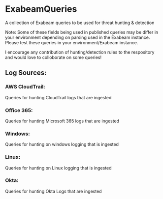 # ExabeamQueries
                                                                                 
                                                                                 
A collection of Exabeam queries to be used for threat hunting & detection

Note: Some of these fields being used in published queries may be differ in your environment depending on parsing used in the Exabeam instance. Please test these queries in your environment/Exabeam instance.

I encourage any contribution of hunting/detection rules to the respository and would love to colloborate on some queries!

## Log Sources: 


### AWS CloudTrail:
Queries for hunting CloudTrail logs that are ingested

### Office 365:
Queries for hunting Microsoft 365 logs that are ingested

### Windows:
Queries for hunting on windows logging that is ingested
### Linux:
Queries for hunting on Linux logging that is ingested
### Okta:
Queries for hunting Okta Logs that are ingested
